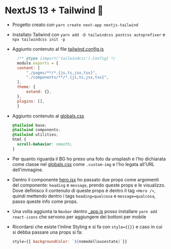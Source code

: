 # NextJS 13 + Tailwind 🍰

- Progetto creato con `yarn create next-app nextjs-tailwind`
- Installato Tailwind con `yarn add -D tailwindcss postcss autoprefixer` e `npx tailwindcss init -p`
- Aggiunto contenuto al file [tailwind.config.js](tailwind.config.js)

  ```js
    /** @type {import('tailwindcss').Config} */
    module.exports = {
    content: [
        "./pages/**/*.{js,ts,jsx,tsx}",
        "./components/**/*.{js,ts,jsx,tsx}",
    ],
    theme: {
        extend: {},
    },
    plugins: [],
    }
  ```

- Aggiunto contenuto al [globals.css](styles/globals.css)

  ```css
  @tailwind base;
  @tailwind components;
  @tailwind utilities;
  html {
    scroll-behavior: smooth;
  }
  ```

- Per quanto riguarda il BG ho preso una foto da unsplash e l'ho dichiarata come classe nel [globals.css](styles/globals.css) come `.custom-img` e l'ho legata all'URL dell'immagine.

- Dentro il componente [hero.jsx](components/hero.jsx) ho passato due props come argomenti del componente: `heading` e `message`, prendo queste props e le visualizzo.
Dove definisco il contenuto di queste props è dentro il tag `<Hero />`, quindi mettendo dentro i tags `heading=qualcosa` e `message=qualcosa`, passo queste info come props.

- Una volta aggiunta la `Navbar` dentro [_app.js](pages/_app.js) posso installare `yarn add react-icons` che servono per aggiungere dei bottoni per mobile

- Ricordarsi che esiste l'inline Styling e si fa con `style={{}}` e caso in cui si debba passare una props si fa:

  ```js
  style={{ backgroundColor: `${nomedellousestate}`}}
  ```
